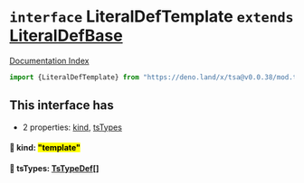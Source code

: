 # `interface` LiteralDefTemplate `extends` [LiteralDefBase](../private.interface.LiteralDefBase/README.md)

[Documentation Index](../README.md)

```ts
import {LiteralDefTemplate} from "https://deno.land/x/tsa@v0.0.38/mod.ts"
```

## This interface has

- 2 properties:
[kind](#-kind-template),
[tsTypes](#-tstypes-tstypedef)


#### 📄 kind: <mark>"template"</mark>



#### 📄 tsTypes: [TsTypeDef](../type.TsTypeDef/README.md)\[]



